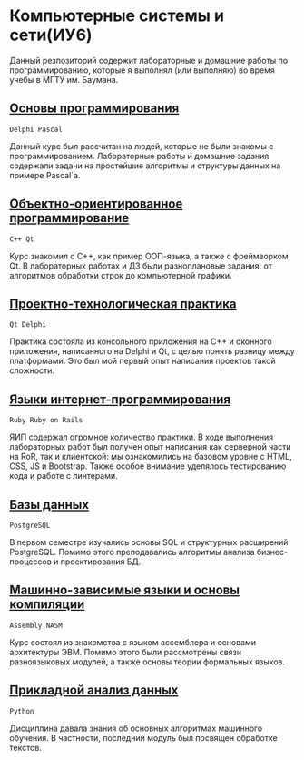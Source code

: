 # Компьютерные системы и сети(ИУ6)

Данный резпозиторий содержит лабораторные и домашние работы по программированию, которые я выполнял (или выполняю) во время учебы в МГТУ им. Баумана.

## [Основы программирования](https://github.com/kek-flip/bmstu-iu6/tree/main/Basics%20of%20programming)

`Delphi Pascal`

Данный курс был рассчитан на людей, которые не были знакомы с программированием. Лабораторные работы и домашние задания содержали задачи на простейшие алгоритмы и структуры данных на примере Pascal`a.

## [Объектно-ориентированное программирование](https://github.com/kek-flip/bmstu-iu6/tree/main/Object-oriented%20programming)

`C++ Qt`

Курс знакомил с C++, как пример ООП-языка, а также с фреймворком Qt. В лабораторных работах и ДЗ были разноплановые задания: от алгоритмов обработки строк до компьютерной графики.

## [Проектно-технологическая практика](https://github.com/kek-flip/bmstu-iu6/tree/main/Practice)

`Qt Delphi`

Практика состояла из консольного приложения на C++ и оконного приложения, написанного на Delphi и Qt, с целью понять разницу между платформами. Это был мой первый опыт написания проектов такой сложности.

## [Языки интернет-программирования](https://github.com/kek-flip/bmstu-iu6/tree/main/Internet%20programming%20languages)

`Ruby Ruby on Rails`

ЯИП содержал огромное количество практики. В ходе выполнения лабораторных работ был получен опыт написания как серверной части на RoR, так и клиентской: мы ознакомились на базовом уровне с HTML, CSS, JS и Bootstrap. Также особое внимание уделялось тестированию кода и работе с линтерами.

## [Базы данных](https://github.com/kek-flip/bmstu-iu6/tree/main/Databases)

`PostgreSQL`

В первом семестре изучались основы SQL и структурных расширений PostgreSQL. Помимо этого преподавались алгоритмы анализа бизнес-процессов и проектирования БД.

## [Машинно-зависимые языки и основы компиляции](https://github.com/kek-flip/bmstu-iu6/tree/main/Machine%20dependent%20languages%20and%20compilation%20basics)

`Assembly NASM`

Курс состоял из знакомства с языком ассемблера и основами архитектуры ЭВМ. Помимо этого были рассмотрены связи разноязыковых модулей, а также основы теории формальных языков.

## [Прикладной анализ данных](Basics%20of%20data%20science)

`Python`

Дисциплина давала знания об основных алгоритмах машинного обучения. В частности, последний модуль был посвящен обработке текстов.
